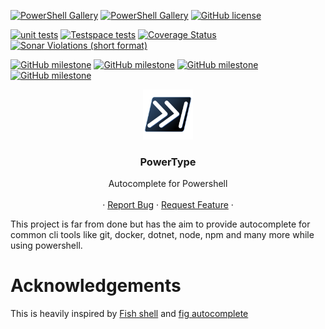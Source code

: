 [![PowerShell Gallery](https://img.shields.io/powershellgallery/v/powertype?style=flat-square)](https://www.powershellgallery.com/packages/PowerType)
[![PowerShell Gallery](https://img.shields.io/powershellgallery/dt/PowerType?style=flat-square)](https://www.powershellgallery.com/packages/PowerType)
[![GitHub license](https://img.shields.io/badge/license-MIT-blue.svg?style=flat-square)](https://github.com/AnderssonPeter/PowerType/blob/main/LICENSE.md)

[![unit tests](https://img.shields.io/github/workflow/status/AnderssonPeter/PowerType/unit%20tests?label=Unit%20tests&style=flat-square)](https://github.com/AnderssonPeter/PowerType/actions/workflows/test.yml)
[![Testspace tests](https://img.shields.io/testspace/tests/AnderssonPeter/AnderssonPeter:PowerType/main?style=flat-square)](https://anderssonpeter.testspace.com/spaces/156585/result_sets)
[![Coverage Status](https://img.shields.io/coveralls/github/AnderssonPeter/PowerType?style=flat-square)](https://coveralls.io/github/AnderssonPeter/PowerType)
[![Sonar Violations (short format)](https://img.shields.io/sonar/violations/AnderssonPeter_PowerType/main?format=long&server=https%3A%2F%2Fsonarcloud.io&style=flat-square)](https://sonarcloud.io/project/issues?id=AnderssonPeter_PowerType&resolved=false&types=CODE_SMELL)

[![GitHub milestone](https://img.shields.io/github/milestones/progress/AnderssonPeter/PowerType/1?style=flat-square)](https://github.com/AnderssonPeter/PowerType/milestone/1)
[![GitHub milestone](https://img.shields.io/github/milestones/progress/AnderssonPeter/PowerType/2?style=flat-square)](https://github.com/AnderssonPeter/PowerType/milestone/2)
[![GitHub milestone](https://img.shields.io/github/milestones/progress/AnderssonPeter/PowerType/3?style=flat-square)](https://github.com/AnderssonPeter/PowerType/milestone/3)
[![GitHub milestone](https://img.shields.io/github/milestones/progress/AnderssonPeter/PowerType/4?style=flat-square)](https://github.com/AnderssonPeter/PowerType/milestone/4)

<div align="center">
  <img src="Icon.svg" alt="Logo" width="80" height="80">
  

  <h3 align="center">PowerType</h3>

  <p align="center">
    Autocomplete for Powershell
    <br />
    <br />
    ·
    <a href="https://github.com/AnderssonPeter/PowerType/issues/new/choose">Report Bug</a>
    ·
    <a href="https://github.com/AnderssonPeter/PowerType/issues/new/choose">Request Feature</a>
    ·
  </p>
</div>



This project is far from done but has the aim to provide autocomplete for common cli tools like git, docker, dotnet, node, npm and many more while using powershell. 


# Acknowledgements
This is heavily inspired by [Fish shell](https://fishshell.com/) and [fig autocomplete](https://github.com/withfig/autocomplete)
